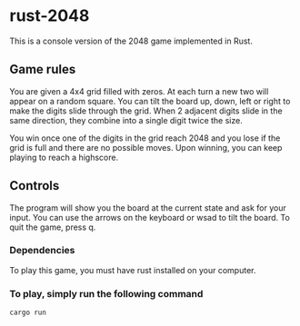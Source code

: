 # rust-2048

This is a console version of the 2048 game implemented in Rust.

## Game rules

You are given a 4x4 grid filled with zeros. At each turn a new two will appear on a
random square. You can tilt the board up, down, left or right to make the digits 
slide through the grid. When 2 adjacent digits slide in the same direction, they 
combine into a single digit twice the size.

You win once one of the digits in the grid reach 2048 and you lose if the grid is 
full and there are no possible moves. Upon winning, you can keep playing to reach 
a highscore.

## Controls

The program will show you the board at the current state and ask for your input. 
You can use the arrows on the keyboard or wsad to tilt the board. To quit the game, 
press q.

### Dependencies

To play this game, you must have rust installed on your computer.

### To play, simply run the following command

```
cargo run
```
